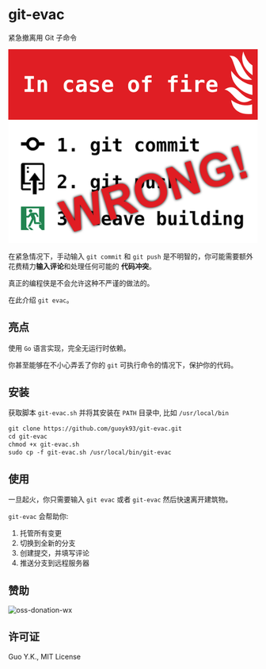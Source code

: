 # git-evac

紧急撤离用 Git 子命令

![incaseoffirewrong](img-wrong.png)

在紧急情况下，手动输入 `git commit` 和 `git push` 是不明智的，你可能需要额外花费精力**输入评论**和处理任何可能的
**代码冲突**。

真正的编程侠是不会允许这种不严谨的做法的。

在此介绍 `git evac`。

## 亮点

使用 `Go` 语言实现，完全无运行时依赖。

你甚至能够在不小心弄丢了你的 `git` 可执行命令的情况下，保护你的代码。

## 安装

获取脚本 `git-evac.sh` 并将其安装在 `PATH` 目录中, 比如 `/usr/local/bin`

```shell
git clone https://github.com/guoyk93/git-evac.git
cd git-evac
chmod +x git-evac.sh
sudo cp -f git-evac.sh /usr/local/bin/git-evac
```
## 使用

一旦起火，你只需要输入 `git evac` 或者 `git-evac` 然后快速离开建筑物。

`git-evac` 会帮助你:

1. 托管所有变更
2. 切换到全新的分支
3. 创建提交，并填写评论
4. 推送分支到远程服务器

## 赞助

![oss-donation-wx](https://www.guoyk.net/oss-donation-wx.png)

## 许可证

Guo Y.K., MIT License